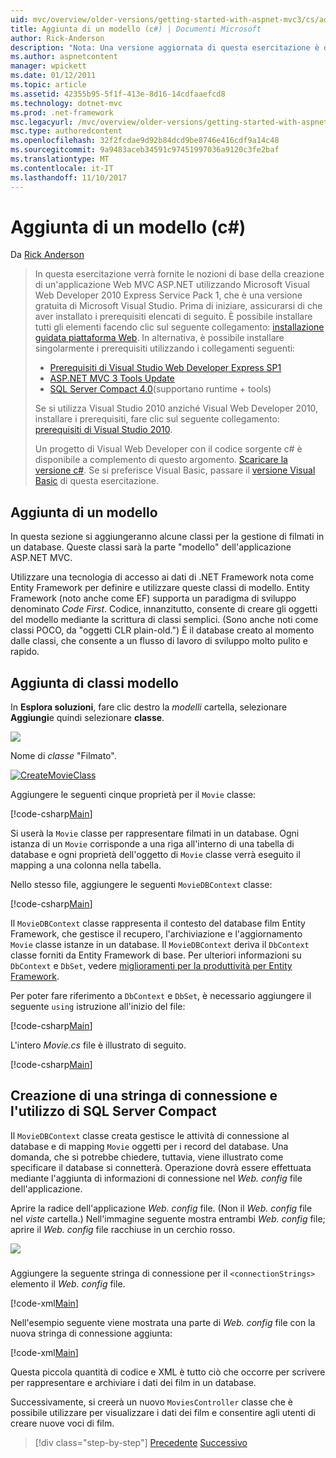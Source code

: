 ```yaml
---
uid: mvc/overview/older-versions/getting-started-with-aspnet-mvc3/cs/adding-a-model
title: Aggiunta di un modello (c#) | Documenti Microsoft
author: Rick-Anderson
description: "Nota: Una versione aggiornata di questa esercitazione è disponibile qui che utilizza ASP.NET MVC 5 e Visual Studio 2013. È più sicuro, molto più semplice seguire e demo..."
ms.author: aspnetcontent
manager: wpickett
ms.date: 01/12/2011
ms.topic: article
ms.assetid: 42355b95-5f1f-413e-8d16-14cdfaaefcd8
ms.technology: dotnet-mvc
ms.prod: .net-framework
msc.legacyurl: /mvc/overview/older-versions/getting-started-with-aspnet-mvc3/cs/adding-a-model
msc.type: authoredcontent
ms.openlocfilehash: 32f2fcdae9d92b84dcd9be8746e416cdf9a14c48
ms.sourcegitcommit: 9a9483aceb34591c97451997036a9120c3fe2baf
ms.translationtype: MT
ms.contentlocale: it-IT
ms.lasthandoff: 11/10/2017
---
```

<a name="adding-a-model-c"></a>Aggiunta di un modello (c#)
====================
Da [Rick Anderson](https://github.com/Rick-Anderson)

> In questa esercitazione verrà fornite le nozioni di base della creazione di un'applicazione Web MVC ASP.NET utilizzando Microsoft Visual Web Developer 2010 Express Service Pack 1, che è una versione gratuita di Microsoft Visual Studio. Prima di iniziare, assicurarsi di che aver installato i prerequisiti elencati di seguito. È possibile installare tutti gli elementi facendo clic sul seguente collegamento: [installazione guidata piattaforma Web](https://www.microsoft.com/web/gallery/install.aspx?appid=VWD2010SP1Pack). In alternativa, è possibile installare singolarmente i prerequisiti utilizzando i collegamenti seguenti:
> 
> - [Prerequisiti di Visual Studio Web Developer Express SP1](https://www.microsoft.com/web/gallery/install.aspx?appid=VWD2010SP1Pack)
> - [ASP.NET MVC 3 Tools Update](https://www.microsoft.com/web/gallery/install.aspx?appsxml=&amp;appid=MVC3)
> - [SQL Server Compact 4.0](https://www.microsoft.com/web/gallery/install.aspx?appid=SQLCE;SQLCEVSTools_4_0)(supportano runtime + tools)
> 
> Se si utilizza Visual Studio 2010 anziché Visual Web Developer 2010, installare i prerequisiti, fare clic sul seguente collegamento: [prerequisiti di Visual Studio 2010](https://www.microsoft.com/web/gallery/install.aspx?appsxml=&amp;appid=VS2010SP1Pack).
> 
> Un progetto di Visual Web Developer con il codice sorgente c# è disponibile a complemento di questo argomento. [Scaricare la versione c#](https://code.msdn.microsoft.com/Introduction-to-MVC-3-10d1b098). Se si preferisce Visual Basic, passare il [versione Visual Basic](../vb/adding-a-model.md) di questa esercitazione.


## <a name="adding-a-model"></a>Aggiunta di un modello

In questa sezione si aggiungeranno alcune classi per la gestione di filmati in un database. Queste classi sarà la parte "modello" dell'applicazione ASP.NET MVC.

Utilizzare una tecnologia di accesso ai dati di .NET Framework nota come Entity Framework per definire e utilizzare queste classi di modello. Entity Framework (noto anche come EF) supporta un paradigma di sviluppo denominato *Code First*. Codice, innanzitutto, consente di creare gli oggetti del modello mediante la scrittura di classi semplici. (Sono anche noti come classi POCO, da "oggetti CLR plain-old.") È il database creato al momento dalle classi, che consente a un flusso di lavoro di sviluppo molto pulito e rapido.

## <a name="adding-model-classes"></a>Aggiunta di classi modello

In **Esplora soluzioni**, fare clic destro la *modelli* cartella, selezionare **Aggiungi**e quindi selezionare **classe**.

![](adding-a-model/_static/image1.png)

Nome di *classe* "Filmato".

[![CreateMovieClass](adding-a-model/_static/image3.png)](adding-a-model/_static/image2.png)

Aggiungere le seguenti cinque proprietà per il `Movie` classe:

[!code-csharp[Main](adding-a-model/samples/sample1.cs)]

Si userà la `Movie` classe per rappresentare filmati in un database. Ogni istanza di un `Movie` corrisponde a una riga all'interno di una tabella di database e ogni proprietà dell'oggetto di `Movie` classe verrà eseguito il mapping a una colonna nella tabella.

Nello stesso file, aggiungere le seguenti `MovieDBContext` classe:

[!code-csharp[Main](adding-a-model/samples/sample2.cs)]

Il `MovieDBContext` classe rappresenta il contesto del database film Entity Framework, che gestisce il recupero, l'archiviazione e l'aggiornamento `Movie` classe istanze in un database. Il `MovieDBContext` deriva il `DbContext` classe forniti da Entity Framework di base. Per ulteriori informazioni su `DbContext` e `DbSet`, vedere [miglioramenti per la produttività per Entity Framework](https://blogs.msdn.com/b/efdesign/archive/2010/06/21/productivity-improvements-for-the-entity-framework.aspx?wa=wsignin1.0).

Per poter fare riferimento a `DbContext` e `DbSet`, è necessario aggiungere il seguente `using` istruzione all'inizio del file:

[!code-csharp[Main](adding-a-model/samples/sample3.cs)]

L'intero *Movie.cs* file è illustrato di seguito.

[!code-csharp[Main](adding-a-model/samples/sample4.cs)]

## <a name="creating-a-connection-string-and-working-with-sql-server-compact"></a>Creazione di una stringa di connessione e l'utilizzo di SQL Server Compact

Il `MovieDBContext` classe creata gestisce le attività di connessione al database e di mapping `Movie` oggetti per i record del database. Una domanda, che si potrebbe chiedere, tuttavia, viene illustrato come specificare il database si connetterà. Operazione dovrà essere effettuata mediante l'aggiunta di informazioni di connessione nel *Web. config* file dell'applicazione.

Aprire la radice dell'applicazione *Web. config* file. (Non il *Web. config* file nel *viste* cartella.) Nell'immagine seguente mostra entrambi *Web. config* file; aprire il *Web. config* file racchiuse in un cerchio rosso.

![](adding-a-model/_static/image4.png)

### 

Aggiungere la seguente stringa di connessione per il `<connectionStrings>` elemento il *Web. config* file.

[!code-xml[Main](adding-a-model/samples/sample5.xml)]

Nell'esempio seguente viene mostrata una parte di *Web. config* file con la nuova stringa di connessione aggiunta:

[!code-xml[Main](adding-a-model/samples/sample6.xml)]

Questa piccola quantità di codice e XML è tutto ciò che occorre per scrivere per rappresentare e archiviare i dati dei film in un database.

Successivamente, si creerà un nuovo `MoviesController` classe che è possibile utilizzare per visualizzare i dati dei film e consentire agli utenti di creare nuove voci di film.

>[!div class="step-by-step"]
[Precedente](adding-a-view.md)
[Successivo](accessing-your-models-data-from-a-controller.md)
